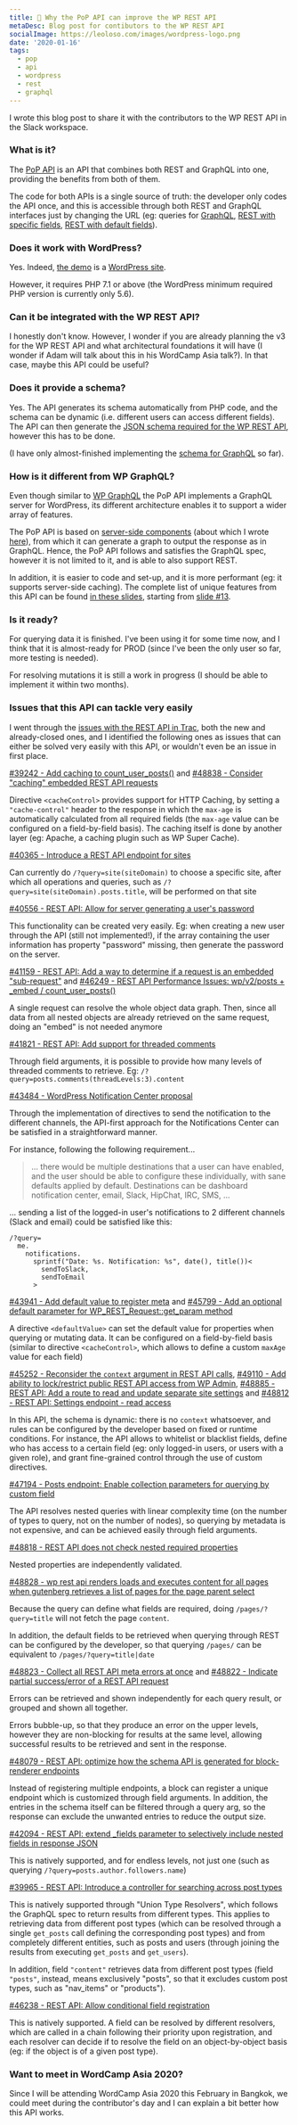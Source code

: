 ```yaml
---
title: 👀 Why the PoP API can improve the WP REST API
metaDesc: Blog post for contibutors to the WP REST API
socialImage: https://leoloso.com/images/wordpress-logo.png
date: '2020-01-16'
tags:
  - pop
  - api
  - wordpress
  - rest
  - graphql
---
```


I wrote this blog post to share it with the contributors to the WP REST API in the Slack workspace.

### What is it?

The [PoP API](https://github.com/leoloso/api-graphql) is an API that combines both REST and GraphQL into one, providing the benefits from both of them. 

The code for both APIs is a single source of truth: the developer only codes the API once, and this is accessible through both REST and GraphQL interfaces just by changing the URL (eg: queries for [GraphQL](https://newapi.getpop.org/api/graphql/?query=posts.id|title|date|url|author.id|name|url), [REST with specific fields](https://newapi.getpop.org/api/graphql/?query=posts.id|title|date|url|author.id|name|url), [REST with default fields](https://newapi.getpop.org/api/rest/)).

### Does it work with WordPress? 

Yes. Indeed, [the demo](https://newapi.getpop.org/api/graphql/?query=posts.id|title|date|url|author.id|name|url) is a [WordPress site](https://newapi.getpop.org). 

However, it requires PHP 7.1 or above (the WordPress minimum required PHP version is currently only 5.6).

### Can it be integrated with the WP REST API?

I honestly don't know. However, I wonder if you are already planning the v3 for the WP REST API and what architectural foundations it will have (I wonder if Adam will talk about this in his WordCamp Asia talk?). In that case, maybe this API could be useful?

### Does it provide a schema?

Yes. The API generates its schema automatically from PHP code, and the schema can be dynamic (i.e. different users can access different fields). The API can then generate the [JSON schema required for the WP REST API](https://timothybjacobs.com/2017/05/17/json-schema-and-the-wp-rest-api/), however this has to be done. 

(I have only almost-finished implementing the [schema for GraphQL](https://newapi.getpop.org/api/graphql/?query=__schema) so far).

### How is it different from WP GraphQL?

Even though similar to [WP GraphQL](https://www.wpgraphql.com/) the PoP API implements a GraphQL server for WordPress, its different architecture enables it to support a wider array of features.

The PoP API is based on [server-side components](https://github.com/getpop/component-model) (about which I wrote [here](https://www.smashingmagazine.com/2019/01/introducing-component-based-api/)), from which it can generate a graph to output the response as in GraphQL. Hence, the PoP API follows and satisfies the GraphQL spec, however it is not limited to it, and is able to also support REST.

In addition, it is easier to code and set-up, and it is more performant (eg: it supports server-side caching). The complete list of unique features from this API can be found [in these slides](https://slides.com/leoloso/schemaless-graphql/), starting from [slide #13](https://slides.com/leoloso/schemaless-graphql/#/13/).

### Is it ready?

For querying data it is finished. I've been using it for some time now, and I think that it is almost-ready for PROD (since I've been the only user so far, more testing is needed).

For resolving mutations it is still a work in progress (I should be able to implement it within two months). 

### Issues that this API can tackle very easily

I went through the [issues with the REST API in Trac](https://core.trac.wordpress.org/query?status=!closed&focuses=~rest-api), both the new and already-closed ones, and I identified the following ones as issues that can either be solved very easily with this API, or wouldn't even be an issue in first place.

[#39242 - Add caching to count_user_posts()](https://core.trac.wordpress.org/ticket/39242) and [#48838 - Consider "caching" embedded REST API requests](https://core.trac.wordpress.org/ticket/48838)

Directive `<cacheControl>` provides support for HTTP Caching, by setting a `"cache-control"` header to the response in which the `max-age` is automatically calculated from all required fields (the `max-age` value can be configured on a field-by-field basis). The caching itself is done by another layer (eg: Apache, a caching plugin such as WP Super Cache).

[#40365 - Introduce a REST API endpoint for sites](https://core.trac.wordpress.org/ticket/40365)

Can currently do `/?query=site(siteDomain)` to choose a specific site, after which all operations and queries, such as `/?query=site(siteDomain).posts.title`, will be performed on that site

[#40556 - REST API: Allow for server generating a user's password](https://core.trac.wordpress.org/ticket/40556)

This functionality can be created very easily. Eg: when creating a new user through the API (still not implemented!), if the array containing the user information has property "password" missing, then generate the password on the server.

[#41159 - REST API: Add a way to determine if a request is an embedded "sub-request"](https://core.trac.wordpress.org/ticket/41159) and [#46249 - REST API Performance Issues: wp/v2/posts + _embed / count_user_posts()](https://core.trac.wordpress.org/ticket/46249)

A single request can resolve the whole object data graph. Then, since all data from all nested objects are already retrieved on the same request, doing an "embed" is not needed anymore

[#41821 - REST API: Add support for threaded comments](https://core.trac.wordpress.org/ticket/41821)

Through field arguments, it is possible to provide how many levels of threaded comments to retrieve. Eg: `/?query=posts.comments(threadLevels:3).content`

[#43484 - WordPress Notification Center proposal](https://core.trac.wordpress.org/ticket/43484)

Through the implementation of directives to send the notification to the different channels, the API-first approach for the Notifications Center can be satisfied in a straightforward manner. 

For instance, following the following requirement...

> ... there would be multiple destinations that a user can have enabled, and the user should be able to configure these individually, with sane defaults applied by default. Destinations can be dashboard notification center, email, Slack, HipChat, IRC, SMS, ...

... sending a list of the logged-in user's notifications to 2 different channels (Slack and email) could be satisfied like this:

```less
/?query=
  me.
    notifications.
      sprintf("Date: %s. Notification: %s", date(), title())<
        sendToSlack,
        sendToEmail
      >
```

[#43941 - Add default value to register meta](https://core.trac.wordpress.org/ticket/43941) and [#45799 - Add an optional default parameter for WP_REST_Request::get_param method](https://core.trac.wordpress.org/ticket/45799)

A directive `<defaultValue>` can set the default value for properties when querying or mutating data. It can be configured on a field-by-field basis (similar to directive `<cacheControl>`, which allows to define a custom `maxAge` value for each field)

[#45252 - Reconsider the `context` argument in REST API calls](https://core.trac.wordpress.org/ticket/45252), [#49110 - Add ability to lock/restrict public REST API access from WP Admin](https://core.trac.wordpress.org/ticket/49110), [#48885 - REST API: Add a route to read and update separate site settings](https://core.trac.wordpress.org/ticket/48885) and [#48812 - REST API: Settings endpoint - read access](https://core.trac.wordpress.org/ticket/48812)

In this API, the schema is dynamic: there is no `context` whatsoever, and rules can be configured by the developer based on fixed or runtime conditions. For instance, the API allows to whitelist or blacklist fields, define who has access to a certain field (eg: only logged-in users, or users with a given role), and grant fine-grained control through the use of custom directives.

[#47194 - Posts endpoint: Enable collection parameters for querying by custom field](https://core.trac.wordpress.org/ticket/47194)

The API resolves nested queries with linear complexity time (on the number of types to query, not on the number of nodes), so querying by metadata is not expensive, and can be achieved easily through field arguments.

[#48818 - REST API does not check nested required properties](https://core.trac.wordpress.org/ticket/48818)

Nested properties are independently validated.

[#48828 - wp rest api renders loads and executes content for all pages when gutenberg retrieves a list of pages for the page parent select](https://core.trac.wordpress.org/ticket/48828)

Because the query can define what fields are required, doing `/pages/?query=title` will not fetch the page `content`. 

In addition, the default fields to be retrieved when querying through REST can be configured by the developer, so that querying `/pages/` can be equivalent to `/pages/?query=title|date`

[#48823 - Collect all REST API meta errors at once](https://core.trac.wordpress.org/ticket/48823) and [#48822 - Indicate partial success/error of a REST API request](https://core.trac.wordpress.org/ticket/48822)

Errors can be retrieved and shown independently for each query result, or grouped and shown all together. 

Errors bubble-up, so that they produce an error on the upper levels, however they are non-blocking for results at the same level, allowing successful results to be retrieved and sent in the response.

[#48079 - REST API: optimize how the schema API is generated for block-renderer endpoints](https://core.trac.wordpress.org/ticket/48079)

Instead of registering multiple endpoints, a block can register a unique endpoint which is customized through field arguments. In addition, the entries in the schema itself can be filtered through a query arg, so the response can exclude the unwanted entries to reduce the output size.

[#42094 - REST API: extend _fields parameter to selectively include nested fields in response JSON](https://core.trac.wordpress.org/ticket/42094)

This is natively supported, and for endless levels, not just one (such as querying `/?query=posts.author.followers.name`)

[#39965 - REST API: Introduce a controller for searching across post types](https://core.trac.wordpress.org/ticket/39965)

This is natively supported through "Union Type Resolvers", which follows the GraphQL spec to return results from different types. This applies to retrieving data from different post types (which can be resolved through a single `get_posts` call defining the corresponding post types) and from completely different entities, such as posts and users (through joining the results from executing `get_posts` and `get_users`).

In addition, field `"content"` retrieves data from different post types (field `"posts"`, instead, means exclusively "posts", so that it excludes custom post types, such as "nav_items" or "products").

[#46238 - REST API: Allow conditional field registration](https://core.trac.wordpress.org/ticket/46238)

This is natively supported. A field can be resolved by different resolvers, which are called in a chain following their priority upon registration, and each resolver can decide if to resolve the field on an object-by-object basis (eg: if the object is of a given post type).

### Want to meet in WordCamp Asia 2020?

Since I will be attending WordCamp Asia 2020 this February in Bangkok, we could meet during the contributor's day and I can explain a bit better how this API works.
